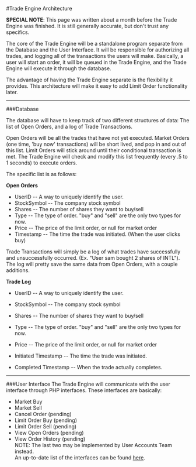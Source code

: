 #Trade Engine Architecture

**SPECIAL NOTE**: This page was written about a month before the Trade Engine was finished. It is still generally accurate, but don't trust any specifics.

The core of the Trade Engine will be a standalone program separate from the Database and the User Interface. It will be responsible for authorizing all trades, and logging all of the transactions the users will make. Basically, a user will start an order, it will be queued in the Trade Engine, and the Trade Engine will execute it through the database.

The advantage of having the Trade Engine separate is the flexibility it provides. This architecture will make it easy to add Limit Order functionality later.

- - - -

###Database

The database will have to keep track of two different structures of data: The list of Open Orders, and a log of Trade Transactions.

Open Orders will be all the trades that have not yet executed. Market Orders (one time, 'buy now' transactions) will be short lived, and pop in and out of this list. Limit Orders will stick around until their conditional transaction is met. The Trade Engine will check and modify this list frequently (every .5 to 1 seconds) to execute orders.

The specific list is as follows:

**Open Orders**

 * UserID -- A way to uniquely identify the user.
 * StockSymbol -- The company stock symbol
 * Shares -- The number of shares they want to buy/sell
 * Type -- The type of order. "buy" and "sell" are the only two types for now.
 * Price -- The price of the limit order, or null for market order
 * Timestamp -- The time the trade was initiated. (When the user clicks buy)  
  
Trade Transactions will simply be a log of what trades have successfully and unsuccessfully occurred. (Ex. "User sam bought 2 shares of INTL"). The log will pretty save the same data from Open Orders, with a couple additions.

**Trade Log**

 * UserID -- A way to uniquely identify the user.
 * StockSymbol -- The company stock symbol
 * Shares -- The number of shares they want to buy/sell
 * Type -- The type of order. "buy" and "sell" are the only two types for now.
 * Price -- The price of the limit order, or null for market order

 * Initiated Timestamp -- The time the trade was initiated.
 * Completed Timestamp -- When the trade actually completes.

- - - -

###User Interface
The Trade Engine will communicate with the user interface through PHP interfaces. These interfaces are basically:

 * Market Buy
 * Market Sell
 * Cancel Order (pending)
 * Limit Order Buy (pending)
 * Limit Order Sell (pending)
 * View Open Orders (pending)
 * View Order History (pending)  
NOTE: The last two may be implemented by User Accounts Team instead.  
An up-to-date list of the interfaces can be found [here](https://github.com/NickolausDS/sousms/blob/master/doc/TradeEngineInterfaces.md).